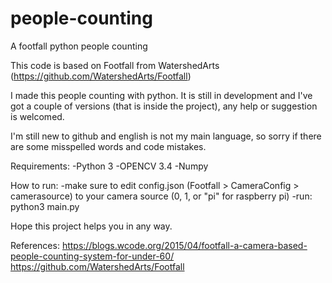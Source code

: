 # people-counting
A footfall python people counting

This code is based on Footfall from WatershedArts (https://github.com/WatershedArts/Footfall)

I made this people counting with python.
It is still in development and I've got a couple of versions (that is inside the project), any help or suggestion is welcomed.

I'm still new to github and english is not my main language, so sorry if there are some misspelled words and code mistakes.

Requirements:
-Python 3
-OPENCV 3.4
-Numpy

How to run:
-make sure to edit config.json (Footfall > CameraConfig > camerasource) to your camera source (0, 1, or "pi" for raspberry pi)
-run: python3 main.py

Hope this project helps you in any way.

References:
https://blogs.wcode.org/2015/04/footfall-a-camera-based-people-counting-system-for-under-60/
https://github.com/WatershedArts/Footfall
